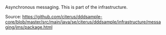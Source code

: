 Asynchronous messaging. This is part of the infrastructure.

Source: https://github.com/citerus/dddsample-core/blob/master/src/main/java/se/citerus/dddsample/infrastructure/messaging/jms/package.html
